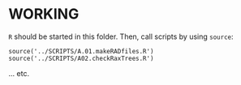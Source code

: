 # WORKING
`R` should be started in this folder. Then, call scripts by using `source`:

`source('../SCRIPTS/A.01.makeRADfiles.R')
source('../SCRIPTS/A02.checkRaxTrees.R')`

... etc.
